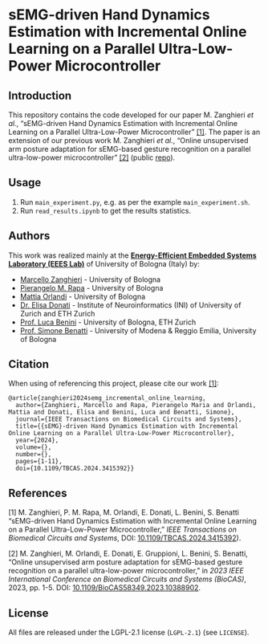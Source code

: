 # sEMG-driven Hand Dynamics Estimation with Incremental Online Learning on a Parallel Ultra-Low-Power Microcontroller



## Introduction
This repository contains the code developed for our paper M. Zanghieri _et al._, “sEMG-driven Hand Dynamics Estimation with Incremental Online Learning on a Parallel Ultra-Low-Power Microcontroller” [[1]](#1).
The paper is an extension of our previous work M. Zanghieri _et al._, “Online unsupervised arm posture adaptation for sEMG-based gesture recognition on a parallel ultra-low-power microcontroller” [[2]](#2) (public [repo](https://github.com/MarcelloZanghieri2/online-semg-posture-adaptation)).



## Usage
1. Run ``main_experiment.py``, e.g. as per the example ``main_experiment.sh``.
2. Run ``read_results.ipynb`` to get the results statistics.



## Authors
This work was realized mainly at the [**Energy-Efficient Embedded Systems Laboratory (EEES Lab)**](https://dei.unibo.it/it/ricerca/laboratori-di-ricerca/eees) of University of Bologna (Italy) by:
- [Marcello Zanghieri](https://scholar.google.com/citations?hl=en&user=WnIqQj4AAAAJ) - University of Bologna
- [Pierangelo M. Rapa](https://scholar.google.com/citations?hl=en&user=TyeTuXQAAAAJ) - University of Bologna
- [Mattia Orlandi](https://scholar.google.com/citations?hl=en&user=It3fdrEAAAAJ) - University of Bologna
- [Dr. Elisa Donati](https://scholar.google.com/citations?hl=en&user=03ZYhbIAAAAJ) - Institute of Neuroinformatics (INI) of University of Zurich and ETH Zurich
- [Prof. Luca Benini](https://scholar.google.com/citations?hl=en&user=8riq3sYAAAAJ) - University of Bologna, ETH Zurich
- [Prof. Simone Benatti](https://scholar.google.com/citations?hl=en&user=8Fbi_kwAAAAJ) - University of Modena & Reggio Emilia, University of Bologna



## Citation
When using of referencing this project, please cite our work [[1]](#1):
```
@article{zanghieri2024semg_incremental_online_learning,
  author={Zanghieri, Marcello and Rapa, Pierangelo Maria and Orlandi, Mattia and Donati, Elisa and Benini, Luca and Benatti, Simone},
  journal={IEEE Transactions on Biomedical Circuits and Systems}, 
  title={{sEMG}-driven Hand Dynamics Estimation with Incremental Online Learning on a Parallel Ultra-Low-Power Microcontroller}, 
  year={2024},
  volume={},
  number={},
  pages={1-11},
  doi={10.1109/TBCAS.2024.3415392}}
```



## References

<a id="1">[1]</a>
M. Zanghieri, P. M. Rapa, M. Orlandi, E. Donati, L. Benini, S. Benatti “sEMG-driven Hand Dynamics Estimation with Incremental Online Learning on a Parallel Ultra-Low-Power Microcontroller,” _IEEE Transactions on Biomedical Circuits and Systems_, DOI: [10.1109/TBCAS.2024.3415392](https://doi.org/10.1109/TBCAS.2024.3415392)).

<a id="2">[2]</a>
M. Zanghieri, M. Orlandi, E. Donati, E. Gruppioni, L. Benini, S. Benatti,
“Online unsupervised arm posture adaptation for sEMG-based gesture recognition on a parallel ultra-low-power microcontroller,”
in _2023 IEEE International Conference on Biomedical Circuits and Systems (BioCAS)_,
2023,
pp. 1-5.
DOI: [10.1109/BioCAS58349.2023.10388902](https://doi.org/10.1109/BioCAS58349.2023.10388902).



## License
All files are released under the LGPL-2.1 license (`LGPL-2.1`) (see `LICENSE`).
